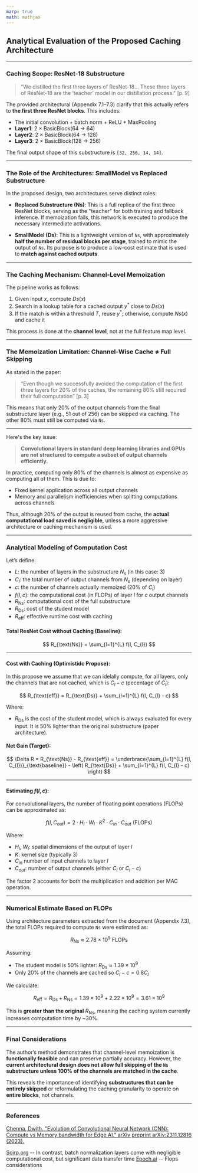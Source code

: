 ```yaml
---
marp: true
math: mathjax
---
```


## Analytical Evaluation of the Proposed Caching Architecture

---

### Caching Scope: ResNet-18 Substructure

> "We distilled the first three layers of ResNet-18... These three layers of ResNet-18 are the ‘teacher’ model in our distillation process." \[p. 9]

The provided architectural (Appendix 7.1–7.3) clarify that this actually refers to **the first three ResNet blocks**. This includes:

* The initial convolution + batch norm + ReLU + MaxPooling
* **Layer1**: 2 × BasicBlock(64 → 64)
* **Layer2**: 2 × BasicBlock(64 → 128)
* **Layer3**: 2 × BasicBlock(128 → 256)

The final output shape of this substructure is `[32, 256, 14, 14]`.

---

### The Role of the Architectures: SmallModel vs Replaced Substructure

In the proposed design, two architectures serve distinct roles:

* **Replaced Substructure (Ns)**: This is a full replica of the first three ResNet blocks, serving as the "teacher" for both training and fallback inference. If memoization fails, this network is executed to produce the necessary intermediate activations.

* **SmallModel (Ds)**: This is a lightweight version of `Ns`, with approximately **half the number of residual blocks per stage**, trained to mimic the output of `Ns`. Its purpose is to produce a low-cost estimate that is used to **match against cached outputs**.

---

### The Caching Mechanism: Channel-Level Memoization
The pipeline works as follows:

1. Given input $x$, compute $Ds(x)$
2. Search in a lookup table for a cached output $y^*$ close to $Ds(x)$
3. If the match is within a threshold $T$, reuse $y^*$; otherwise, compute $Ns(x)$ and cache it

This process is done at the **channel level**, not at the full feature map level.

--- 

### The Memoization Limitation: Channel-Wise Cache ≠ Full Skipping

As stated in the paper:

> “Even though we successfully avoided the computation of the first three layers for 20% of the caches, the remaining 80% still required their full computation” \[p. 3]

This means that only 20% of the output channels from the final substructure layer (e.g., 51 out of 256) can be skipped via caching. The other 80% must still be computed via `Ns`.

---

Here's the key issue:

> **Convolutional layers in standard deep learning libraries and GPUs are not structured to compute a subset of output channels efficiently.**

In practice, computing only 80% of the channels is almost as expensive as computing all of them. This is due to:

* Fixed kernel application across all output channels
* Memory and parallelism inefficiencies when splitting computations across channels

Thus, although 20% of the output is reused from cache, the **actual computational load saved is negligible**, unless a more aggressive architecture or caching mechanism is used.

---

### Analytical Modeling of Computation Cost

Let’s define:
* $L$: the number of layers in the substructure $N_s$ (in this case: 3)
* $C_{l}$: the total number of output channels from $N_s$ (depending on layer)
* $c$: the number of channels actually memoized (20% of $C_{l}$)
* $f(l, c)$: the computational cost (in FLOPs) of layer $l$ for $c$ output channels
* $R_{\text{Ns}}$: computational cost of the full substructure
* $R_{\text{Ds}}$: cost of the student model
* $R_{\text{eff}}$: effective runtime cost with caching


#### Total ResNet Cost without Caching (Baseline):

$$
R_{\text{Ns}} = \sum_{l=1}^{L} f(l, C_{l})
$$

---
 
#### Cost with Caching (Optimistidc Propose):
In this propose we assume that we can idelally compute, for all layers, only the channels that are not cached, which is $C_l - c$ (pecentage of $C_l$):

$$
R_{\text{eff}} = R_{\text{Ds}} + \sum_{l=1}^{L} f(l, C_{l} - c)
$$

Where:

* $R_{\text{Ds}}$ is the cost of the student model, which is always evaluated for every input. It is 50% lighter than the original substructure (paper architecture).
#### Net Gain (Target):

$$
\Delta R = R_{\text{Ns}} - R_{\text{eff}} = \underbrace{\sum_{l=1}^{L} f(l, C_{l})}_{\text{baseline}} - \left( R_{\text{Ds}} + \sum_{l=1}^{L} f(l, C_{l} - c) \right)
$$

---

#### Estimating $f(l, c)$:

For convolutional layers, the number of floating point operations (FLOPs) can be approximated as:

$$
f(l, C_{out}) = 2 \cdot H_l \cdot W_l \cdot K^2 \cdot C_{in} \cdot C_{out} \textrm{ (FLOPs)}
$$

Where:

* $H_l$, $W_l$: spatial dimensions of the output of layer $l$
* $K$: kernel size (typically 3)
* $C_{in}$ number of input channels to layer $l$
* $C_{out}$: number of output channels (either $C_l$ or $C_l - c$)

The factor 2 accounts for both the multiplication and addition per MAC operation.

---

### Numerical Estimate Based on FLOPs

Using architecture parameters extracted from the document (Appendix 7.3), the total FLOPs required to compute `Ns` were estimated as:

$$
R_{\text{Ns}} \approx 2.78 \times 10^9 \text{ FLOPs}
$$

Assuming:

* The student model is 50% lighter: $R_{\text{Ds}} \approx 1.39 \times 10^9$
* Only 20% of the channels are cached so $C_l-c = 0.8C_l$

We calculate:

$$
R_{\text{eff}} = R_{\text{Ds}} +  R_{\text{Ns}} = 1.39 \times 10^9 + 2.22 \times 10^9 = 3.61 \times 10^9
$$

This is **greater than the original** $R_{\text{Ns}}$, meaning the caching system currently increases computation time by \~30%.

---

### Final Considerations

The author’s method demonstrates that channel-level memoization is **functionally feasible** and can preserve partially accuracy. However, the **current architectural design does not allow full skipping of the `Ns` substructure unless 100% of the channels are matched in the cache**.

This reveals the importance of identifying **substructures that can be entirely skipped** or reformulating the caching granularity to operate on **entire blocks**, not channels.

---
### References

[Chenna, Dwith. "Evolution of Convolutional Neural Network (CNN): Compute vs Memory bandwidth for Edge AI." arXiv preprint arXiv:2311.12816 (2023).](https://arxiv.org/abs/2311.12816)

[Scirp.org](https://www.scirp.org/journal/paperinformation?paperid=94510&utm_source=chatgpt.com) -- In contrast, batch normalization layers come with negligible computational cost, but significant data transfer time
[Epoch.ai](https://epoch.ai/blog/backward-forward-FLOP-ratio?utm_source=chatgpt.com) -- Flops considerations
